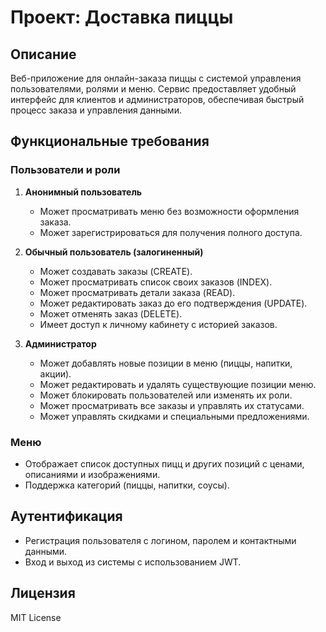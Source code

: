 
# Проект: Доставка пиццы

## Описание
Веб-приложение для онлайн-заказа пиццы с системой управления пользователями, ролями и меню. Сервис предоставляет удобный интерфейс для клиентов и администраторов, обеспечивая быстрый процесс заказа и управления данными.

## Функциональные требования

### Пользователи и роли
1. **Анонимный пользователь**  
   - Может просматривать меню без возможности оформления заказа.
   - Может зарегистрироваться для получения полного доступа.

2. **Обычный пользователь (залогиненный)**  
   - Может создавать заказы (CREATE).
   - Может просматривать список своих заказов (INDEX).
   - Может просматривать детали заказа (READ).
   - Может редактировать заказ до его подтверждения (UPDATE).
   - Может отменять заказ (DELETE).
   - Имеет доступ к личному кабинету с историей заказов.

3. **Администратор**
   - Может добавлять новые позиции в меню (пиццы, напитки, акции).
   - Может редактировать и удалять существующие позиции меню.
   - Может блокировать пользователей или изменять их роли.
   - Может просматривать все заказы и управлять их статусами.
   - Может управлять скидками и специальными предложениями.

### Меню
- Отображает список доступных пицц и других позиций с ценами, описаниями и изображениями.
- Поддержка категорий (пиццы, напитки, соусы).

## Аутентификация
- Регистрация пользователя с логином, паролем и контактными данными.
- Вход и выход из системы с использованием JWT.

## Лицензия
MIT License
